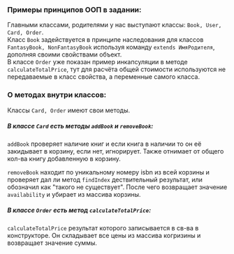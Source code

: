 
###  Примеры принципов ООП в задании:
Главными классами, родителями у нас выступают классы: ``Book, User, Card, Order``.<br>
Класс `Book` задействуется в принципе наследования для классов ``FantasyBook, NonFantasyBook`` используя команду ``extends ИмяРодителя``, дополняя своими свойствами объект.<br>
В классе ``Order`` уже показан пример инкапсуляции в методе ``calculateTotalPrice``, тут для расчёта общей стоимости используются не передаваемые в класс свойства, а переменные самого класса.<br>

###  О методах внутри классов:
Классы ``Card, Order`` имеют свои методы.<br>
##### В классе ``Card`` есть методы ``addBook`` и ``removeBook``:<br>


``addBook`` проверяет наличие книг и если книга в наличии то он её закидывает в корзину, если нет, игнорирует. Также отнимает от общего кол-ва книгу добавленную в корзину.<br>


``removeBook`` находит по уникальному номеру isbn из всей корзины и проверяет дал ли метод ``findIndex`` дествительный результат, или обозначил как "такого не существует". После чего возвращает значение ``availability`` и убирает из массива корзины.<br>


##### В классе ``Order`` есть метод  ``calculateTotalPrice``:<br>


``calculateTotalPrice`` результат которого записывается в св-ва в конструкторе. Он складывает все цены из массива когризины и возвращает значение суммы.
